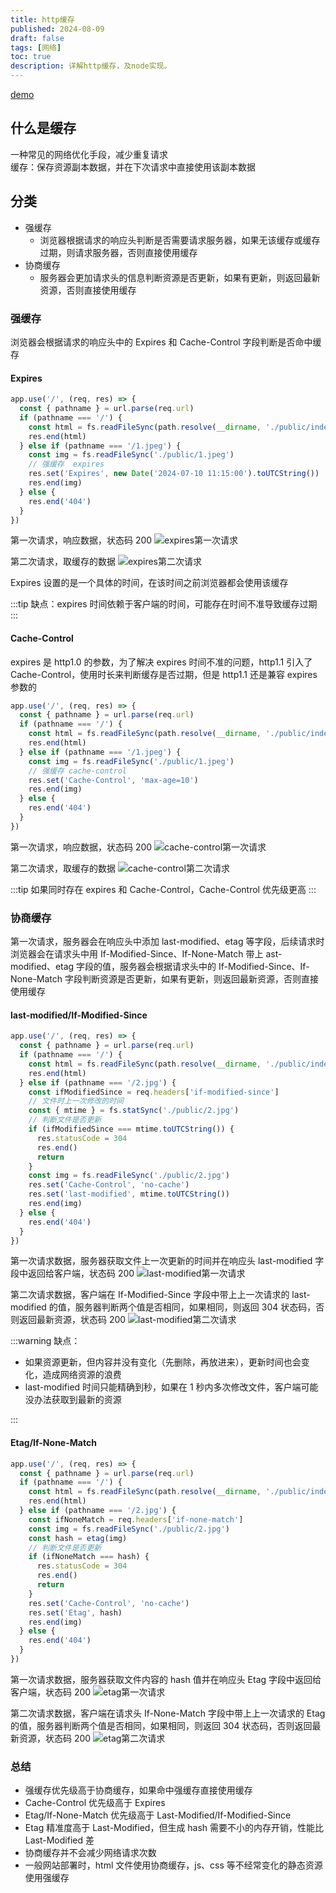 ```yaml
---
title: http缓存
published: 2024-08-09
draft: false
tags: [网络]
toc: true
description: 详解http缓存，及node实现。
---
```


[demo](https://github.com/wjie1994/test-demo/tree/master/http-cache)

## 什么是缓存

一种常见的网络优化手段，减少重复请求  
缓存：保存资源副本数据，并在下次请求中直接使用该副本数据

## 分类

- 强缓存
  - 浏览器根据请求的响应头判断是否需要请求服务器，如果无该缓存或缓存过期，则请求服务器，否则直接使用缓存
- 协商缓存
  - 服务器会更加请求头的信息判断资源是否更新，如果有更新，则返回最新资源，否则直接使用缓存

### 强缓存

浏览器会根据请求的响应头中的 Expires 和 Cache-Control 字段判断是否命中缓存

#### Expires

```js
app.use('/', (req, res) => {
  const { pathname } = url.parse(req.url)
  if (pathname === '/') {
    const html = fs.readFileSync(path.resolve(__dirname, './public/index.html'))
    res.end(html)
  } else if (pathname === '/1.jpeg') {
    const img = fs.readFileSync('./public/1.jpeg')
    // 强缓存  expires
    res.set('Expires', new Date('2024-07-10 11:15:00').toUTCString())
    res.end(img)
  } else {
    res.end('404')
  }
})
```

第一次请求，响应数据，状态码 200
![expires第一次请求](/image/http/http_cache/expires_1.png)

第二次请求，取缓存的数据
![expires第二次请求](/image/http/http_cache/expires_2.png)

Expires 设置的是一个具体的时间，在该时间之前浏览器都会使用该缓存

:::tip
缺点：expires 时间依赖于客户端的时间，可能存在时间不准导致缓存过期
:::

#### Cache-Control

expires 是 http1.0 的参数，为了解决 expires 时间不准的问题，http1.1 引入了 Cache-Control，使用时长来判断缓存是否过期，但是 http1.1 还是兼容 expires 参数的

```js
app.use('/', (req, res) => {
  const { pathname } = url.parse(req.url)
  if (pathname === '/') {
    const html = fs.readFileSync(path.resolve(__dirname, './public/index.html'))
    res.end(html)
  } else if (pathname === '/1.jpeg') {
    const img = fs.readFileSync('./public/1.jpeg')
    // 强缓存 cache-control
    res.set('Cache-Control', 'max-age=10')
    res.end(img)
  } else {
    res.end('404')
  }
})
```

第一次请求，响应数据，状态码 200
![cache-control第一次请求](/image/http/http_cache/cache_control_1.png)

第二次请求，取缓存的数据
![cache-control第二次请求](/image/http/http_cache/cache_control_2.png)

:::tip
如果同时存在 expires 和 Cache-Control，Cache-Control 优先级更高
:::

### 协商缓存

第一次请求，服务器会在响应头中添加 last-modified、etag 等字段，后续请求时浏览器会在请求头中用 If-Modified-Since、If-None-Match 带上 ast-modified、etag 字段的值，服务器会根据请求头中的 If-Modified-Since、If-None-Match 字段判断资源是否更新，如果有更新，则返回最新资源，否则直接使用缓存

#### last-modified/If-Modified-Since

```js
app.use('/', (req, res) => {
  const { pathname } = url.parse(req.url)
  if (pathname === '/') {
    const html = fs.readFileSync(path.resolve(__dirname, './public/index.html'))
    res.end(html)
  } else if (pathname === '/2.jpg') {
    const ifModifiedSince = req.headers['if-modified-since']
    // 文件时上一次修改的时间
    const { mtime } = fs.statSync('./public/2.jpg')
    // 判断文件是否更新
    if (ifModifiedSince === mtime.toUTCString()) {
      res.statusCode = 304
      res.end()
      return
    }
    const img = fs.readFileSync('./public/2.jpg')
    res.set('Cache-Control', 'no-cache')
    res.set('last-modified', mtime.toUTCString())
    res.end(img)
  } else {
    res.end('404')
  }
})
```

第一次请求数据，服务器获取文件上一次更新的时间并在响应头 last-modified 字段中返回给客户端，状态码 200
![last-modified第一次请求](/image/http/http_cache/last_modified_1.png)

第二次请求数据，客户端在 If-Modified-Since 字段中带上上一次请求的 last-modified 的值，服务器判断两个值是否相同，如果相同，则返回 304 状态码，否则返回最新资源，状态码 200
![last-modified第二次请求](/image/http/http_cache/last_modified_2.png)

:::warning
缺点：

- 如果资源更新，但内容并没有变化（先删除，再放进来），更新时间也会变化，造成网络资源的浪费
- last-modified 时间只能精确到秒，如果在 1 秒内多次修改文件，客户端可能没办法获取到最新的资源

:::

#### Etag/If-None-Match

```js
app.use('/', (req, res) => {
  const { pathname } = url.parse(req.url)
  if (pathname === '/') {
    const html = fs.readFileSync(path.resolve(__dirname, './public/index.html'))
    res.end(html)
  } else if (pathname === '/2.jpg') {
    const ifNoneMatch = req.headers['if-none-match']
    const img = fs.readFileSync('./public/2.jpg')
    const hash = etag(img)
    // 判断文件是否更新
    if (ifNoneMatch === hash) {
      res.statusCode = 304
      res.end()
      return
    }
    res.set('Cache-Control', 'no-cache')
    res.set('Etag', hash)
    res.end(img)
  } else {
    res.end('404')
  }
})
```

第一次请求数据，服务器获取文件内容的 hash 值并在响应头 Etag 字段中返回给客户端，状态码 200
![etag第一次请求](/image/http/http_cache/etag_1.png)

第二次请求数据，客户端在请求头 If-None-Match 字段中带上上一次请求的 Etag 的值，服务器判断两个值是否相同，如果相同，则返回 304 状态码，否则返回最新资源，状态码 200
![etag第二次请求](/image/http/http_cache/etag_2.png)

### 总结

- 强缓存优先级高于协商缓存，如果命中强缓存直接使用缓存
- Cache-Control 优先级高于 Expires
- Etag/If-None-Match 优先级高于 Last-Modified/If-Modified-Since
- Etag 精准度高于 Last-Modified，但生成 hash 需要不小的内存开销，性能比 Last-Modified 差
- 协商缓存并不会减少网络请求次数
- 一般网站部署时，html 文件使用协商缓存，js、css 等不经常变化的静态资源使用强缓存
